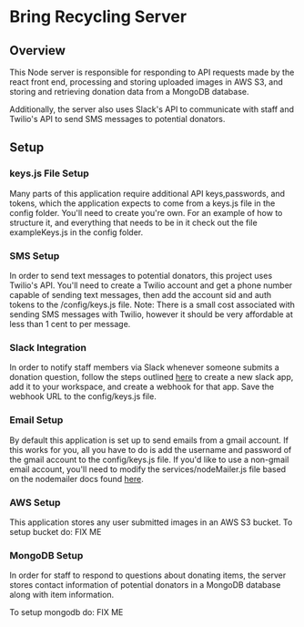 # Bring Recycling Server
## Overview
This Node server is responsible for responding to API requests made by the react front end, processing and storing uploaded images in AWS S3, and storing and retrieving donation data from a MongoDB database.

Additionally, the server also uses Slack's API to communicate with staff and Twilio's API to send SMS messages to potential donators.

## Setup

### keys.js File Setup
Many parts of this application require additional API keys,passwords, and tokens, which the application expects to come from a keys.js file in the config folder. You'll need to create you're own. For an example of how to structure it, and everything that needs to be in it check out the file exampleKeys.js in the config folder.

### SMS Setup

In order to send text messages to potential donators, this project uses Twilio's API. You'll need to create a Twilio account and get a phone number capable of sending text messages, then add the account sid and auth tokens to the /config/keys.js file.
Note: There is a small cost associated with sending SMS messages with Twilio, however it should be very affordable at less than 1 cent to per message.

### Slack Integration

In order to notify staff members via Slack whenever someone submits a donation question, follow the steps outlined [here](https://api.slack.com/messaging/webhooks) to create a new slack app, add it to your workspace, and create a webhook for that app. Save the webhook URL to the config/keys.js file.

### Email Setup

By default this application is set up to send emails from a gmail account. If this works for you, all you have to do is add the username and password of the gmail account to the config/keys.js file. If you'd like to use a non-gmail email account, you'll need to modify the services/nodeMailer.js file based on the nodemailer docs found [here](https://nodemailer.com/about/).

### AWS Setup 

This application stores any user submitted images in an AWS S3 bucket. To setup bucket do: FIX ME

### MongoDB Setup

In order for staff to respond to questions about donating items, the server stores contact information of potential donators in a MongoDB database along with item information.

To setup mongodb do: FIX ME
